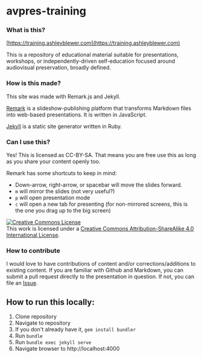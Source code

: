 # avpres-training

### What is this?

[https://training.ashleyblewer.com](https://training.ashleyblewer.com)  

This is a repository of educational material suitable for presentations, workshops, or independently-driven self-education focused around audiovisual preservation, broadly defined.

### How is this made? 

This site was made with Remark.js and Jekyll.

[Remark](https://github.com/gnab/remark) is a slideshow-publishing platform that transforms Markdown files into web-based presentations. It is written in JavaScript.  

[Jekyll](https://jekyllrb.com/docs/home/) is a static site generator written in Ruby.  

### Can I use this? 

Yes! This is licensed as CC-BY-SA. That means you are free use this as long as you share your content openly too.

Remark has some shortcuts to keep in mind: 

- Down-arrow, right-arrow, or spacebar will move the slides forward.
- `m` will mirror the slides (not very useful?)
- `p` will open presentation mode 
- `c` will open a new tab for presenting (for non-mirrored screens, this is the one you drag up to the big screen)

<a rel="license" href="http://creativecommons.org/licenses/by-sa/4.0/"><img alt="Creative Commons License" style="border-width:0" src="https://i.creativecommons.org/l/by-sa/4.0/88x31.png" /></a><br />This work is licensed under a <a rel="license" href="http://creativecommons.org/licenses/by-sa/4.0/">Creative Commons Attribution-ShareAlike 4.0 International License</a>.

### How to contribute

I would love to have contributions of content and/or corrections/additions to existing content. If you are familiar with Github and Markdown, you can submit a pull request directly to the presentation in question. If not, you can file an [Issue](https://github.com/ablwr/avpres-training/issues).

## How to run this locally:

1. Clone repository
2. Navigate to repository
3. If you don't already have it, `gem install bundler`
4. Run `bundle`
5. Run `bundle exec jekyll serve`
6. Navigate browser to http://localhost:4000
